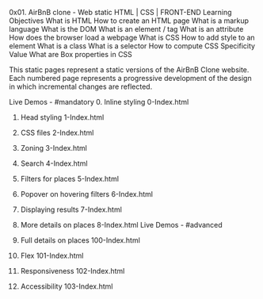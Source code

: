 0x01. AirBnB clone - Web static
HTML | CSS | FRONT-END
Learning Objectives
What is HTML
How to create an HTML page
What is a markup language
What is the DOM
What is an element / tag
What is an attribute
How does the browser load a webpage
What is CSS
How to add style to an element
What is a class
What is a selector
How to compute CSS Specificity Value
What are Box properties in CSS

This static pages represent a static versions of the AirBnB Clone website. Each numbered page represents a progressive development of the design in which incremental changes are reflected.

Live Demos - #mandatory
0. Inline styling
0-Index.html

1. Head styling
1-Index.html

2. CSS files
2-Index.html

3. Zoning
3-Index.html

4. Search
4-Index.html

5. Filters for places
5-Index.html

6. Popover on hovering filters
6-Index.html

7. Displaying results
7-Index.html

8. More details on places
8-Index.html
Live Demos - #advanced
9. Full details on places
100-Index.html

10. Flex
101-Index.html

11. Responsiveness
102-Index.html

12. Accessibility
103-Index.html

